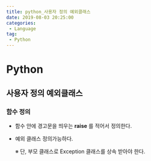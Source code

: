 ```yaml
---
title: python_사용자 정의 예외클래스
date: 2019-08-03 20:25:00
categories:
 - Language
tag:
 - Python
---
```


# Python

## 사용자 정의 예외클래스

### 함수 정의

- 함수 안에 경고문을 띄우는 **raise** 를 적어서 정의한다.

- 예외 클래스 정의가능하다.

  ※ 단, 부모 클래스로 Exception 클래스를 상속 받아야 한다. 

